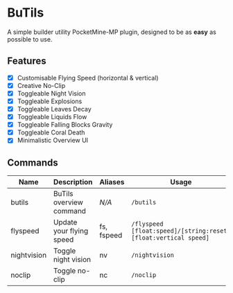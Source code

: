 # BuTils

A simple builder utility PocketMine-MP plugin, designed to be as **easy** as possible to use.

## Features

- [x] Customisable Flying Speed (horizontal & vertical)
- [x] Creative No-Clip
- [x] Toggleable Night Vision
- [x] Toggleable Explosions
- [x] Toggleable Leaves Decay
- [x] Toggleable Liquids Flow
- [x] Toggleable Falling Blocks Gravity
- [x] Toggleable Coral Death
- [x] Minimalistic Overview UI

## Commands

| Name        | Description              | Aliases    | Usage                                       | Permission                 |
|-------------|--------------------------|------------|---------------------------------------------|----------------------------|
| butils      | BuTils overview command  | *N/A*      | `/butils`                                   | butils.command.butils      |
| flyspeed    | Update your flying speed | fs, fspeed | `/flyspeed [float:speed]/[string:reset] [float:vertical speed]` | butils.command.flyspeed    |
| nightvision | Toggle night vision      | nv         | `/nightvision`                              | butils.command.nightvision |
| noclip      | Toggle no-clip           | nc         | `/noclip`                                   | butils.command.noclip      |

